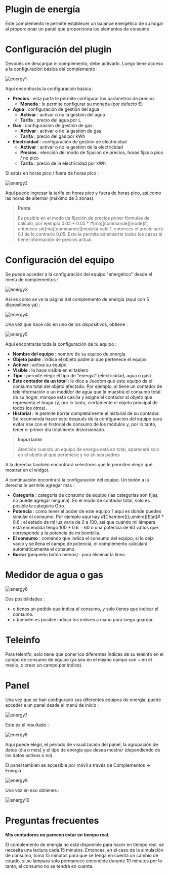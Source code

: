 # Plugin de energía

Este complemento le permite establecer un balance energético de su hogar al proporcionar un panel que proporciona los elementos de consumo

# Configuración del plugin 

Después de descargar el complemento, debe activarlo. Luego tiene acceso a la configuración básica del complemento :

![energy1](./images/energy1.PNG)

Aquí encontrarás la configuración básica :

-   **Precios** : esta parte le permite configurar los parámetros de precios
    -   **Moneda** : le permite configurar su moneda (por defecto €)
-   **Agua** : configuración de gestión del agua
    -   **Activar** : activar o no la gestión del agua
    -   **Tarifa** : precio del agua por L
-   **Gas** : configuración de gestión de gas
    -   **Activar** : activar o no la gestión de gas
    -   **Tarifa** : precio del gas por kWh
-   **Electricidad** : configuración de gestión de electricidad
    -   **Activar** : activar o no la gestión de la electricidad
    -   **Precios** : elección del modo de fijación de precios, horas fijas o pico / no pico
    -   **Tarifa** : precio de la electricidad por kWh

Si estás en horas pico / fuera de horas pico :

![energy2](./images/energy2.PNG)

Aquí puede ingresar la tarifa en horas pico y fuera de horas pico, así como las horas de alternar (máximo de 3 zonas).

> **Punta**
>
> Es posible en el modo de fijación de precios poner fórmulas de cálculo, por ejemplo 0.05 + 0.05 \* \#\[ma\]\[commande\]\[mode\]\#, entonces si#\[ma\]\[commande\]\[mode\]\# vale 1, entonces el precio será 0.1 de lo contrario 0,05. Esto le permite administrar todos los casos si tiene información de precios actual.

# Configuración del equipo 

Se puede acceder a la configuración del equipo "energético" desde el menú de complementos :

![energy3](./images/energy3.PNG)

Así es como se ve la página del complemento de energía (aquí con 5 dispositivos ya) :

![energy4](./images/energy4.PNG)

Una vez que hace clic en uno de los dispositivos, obtiene :

![energy5](./images/energy5.PNG)

Aquí encontrarás toda la configuración de tu equipo :

-   **Nombre del equipo** : nombre de su equipo de energía
-   **Objeto padre** : indica el objeto padre al que pertenece el equipo
-   **Activar** : activa su equipo
-   **Visible** : lo hace visible en el tablero
-   **Tipo** : permite elegir el tipo de "energía" (electricidad, agua o gas)
-   **Este contador da un total** : le dice a Jeedom que este equipo da el consumo total del objeto afectado. Por ejemplo, si tiene un contador de teleinformación o un medidor de agua que le muestra el consumo total de su hogar, marque esta casilla y asigne el contador al objeto que representa el hogar (y, por lo tanto, ciertamente el objeto principal de todos los otros).
-   **Historial** : le permite borrar completamente el historial de su contador. Se recomienda hacer esto después de la configuración del equipo para evitar irse con el historial de consumo de los módulos y, por lo tanto, tener el primer día totalmente distorsionado.

> **Importante**
>
> Atención cuando un equipo de energía está en total, aparecerá solo en el objeto al que pertenece y no en sus padres

A la derecha también encontrará selectores que le permiten elegir qué mostrar en el widget.

A continuación encontrará la configuración del equipo. Un botón a la derecha le permite agregar más :

-   **Categoría** : categoría de consumo de equipo (las categorías son fijas, no puede agregar ninguna). En el modo de contador total, solo es posible la categoría Otro.
-   **Potencia** : como tener el poder de este equipo ? aquí es donde puedes simular el consumo. Por ejemplo aquí hay \#\[Chambre\]\[Lumière\]\[Etat\]\# \* 0.6 : el estado de mi luz varía de 0 a 100, así que cuando mi lámpara está encendida tengo 100 \* 0.6 = 60 o una potencia de 60 vatios que corresponde a la potencia de mi bombilla.
-   **El consumo** : comando que indica el consumo del equipo, si lo deja vacío y se llena el campo de potencia, el complemento calculará automáticamente el consumo.
-   **Borrar** (pequeño botón menos) : para eliminar la línea.

# Medidor de agua o gas 

![energy6](./images/energy6.PNG)

Dos posibilidades :

-   o tienes un pedido que indica el consumo, y solo tienes que indicar el consumo.
-   o también es posible indicar los índices a mano para luego guardar.

# Teleinfo 

Para teleinfo, solo tiene que poner los diferentes índices de su teleinfo en el campo de consumo de equipo (ya sea en el mismo campo con + en el medio, o crear un campo por índice).

# Panel 

Una vez que se han configurado sus diferentes equipos de energía, puede acceder a un panel desde el menú de inicio :

![energy7](./images/energy7.PNG)

Este es el resultado :

![energy8](./images/energy8.PNG)

Aquí puede elegir, el período de visualización del panel, la agrupación de datos (día o mes) y el tipo de energía que desea mostrar (dependiendo de los datos activos o no).

El panel también es accesible por móvil a través de Complementos → Energía :

![energy9](./images/energy9.PNG)

Una vez en eso obtienes :

![energy10](./images/energy10.PNG)

# Preguntas frecuentes 

**Mis contadores no parecen estar en tiempo real.**

El complemento de energía no está disponible para hacer en tiempo real, se necesita una lectura cada 15 minutos. Entonces, en el caso de la simulación de
consumo, toma 15 minutos para que se tenga en cuenta un cambio de estado, si su lámpara solo permanece encendida durante 10 minutos
por lo tanto, el consumo no se tendrá en cuenta.


